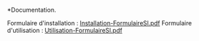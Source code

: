 *Documentation.


Formulaire d'installation :
[Installation-FormulaireSI.pdf](https://github.com/Theryh/Formulaire/files/11210326/Installation-FormulaireSI.pdf)
Formulaire d'utilisation :
[Utilisation-FormulaireSI.pdf](https://github.com/Theryh/Formulaire/files/11210328/Utilisation-FormulaireSI.pdf)

